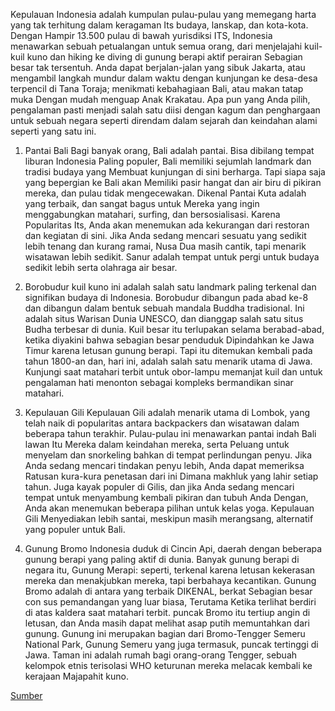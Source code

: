 Kepulauan Indonesia adalah kumpulan pulau-pulau yang memegang harta yang tak terhitung dalam keragaman Its budaya, lanskap, dan kota-kota. Dengan Hampir 13.500 pulau di bawah yurisdiksi ITS, Indonesia menawarkan sebuah petualangan untuk semua orang, dari menjelajahi kuil-kuil kuno dan hiking ke diving di gunung berapi aktif perairan Sebagian besar tak tersentuh. Anda dapat berjalan-jalan yang sibuk Jakarta, atau mengambil langkah mundur dalam waktu dengan kunjungan ke desa-desa terpencil di Tana Toraja; menikmati kebahagiaan Bali, atau makan tatap muka Dengan mudah menguap Anak Krakatau. Apa pun yang Anda pilih, pengalaman pasti menjadi salah satu diisi dengan kagum dan penghargaan untuk sebuah negara seperti direndam dalam sejarah dan keindahan alami seperti yang satu ini.

1. Pantai Bali
Bagi banyak orang, Bali adalah pantai. Bisa dibilang tempat liburan Indonesia Paling populer, Bali memiliki sejumlah landmark dan tradisi budaya yang Membuat kunjungan di sini berharga. Tapi siapa saja yang bepergian ke Bali akan Memiliki pasir hangat dan air biru di pikiran mereka, dan pulau tidak mengecewakan. Dikenal Pantai Kuta adalah yang terbaik, dan sangat bagus untuk Mereka yang ingin menggabungkan matahari, surfing, dan bersosialisasi. Karena Popularitas Its, Anda akan menemukan ada kekurangan dari restoran dan kegiatan di sini. Jika Anda sedang mencari sesuatu yang sedikit lebih tenang dan kurang ramai, Nusa Dua masih cantik, tapi menarik wisatawan lebih sedikit. Sanur adalah tempat untuk pergi untuk budaya sedikit lebih serta olahraga air besar.

2. Borobudur
kuil kuno ini adalah salah satu landmark paling terkenal dan signifikan budaya di Indonesia. Borobudur dibangun pada abad ke-8 dan dibangun dalam bentuk sebuah mandala Buddha tradisional. Ini adalah situs Warisan Dunia UNESCO, dan dianggap salah satu situs Budha terbesar di dunia. Kuil besar itu terlupakan selama berabad-abad, ketika diyakini bahwa sebagian besar penduduk Dipindahkan ke Jawa Timur karena letusan gunung berapi. Tapi itu ditemukan kembali pada tahun 1800-an dan, hari ini, adalah salah satu menarik utama di Jawa. Kunjungi saat matahari terbit untuk obor-lampu memanjat kuil dan untuk pengalaman hati menonton sebagai kompleks bermandikan sinar matahari.

3. Kepulauan Gili
Kepulauan Gili adalah menarik utama di Lombok, yang telah naik di popularitas antara backpackers dan wisatawan dalam beberapa tahun terakhir. Pulau-pulau ini menawarkan pantai indah Bali lawan Itu Mereka dalam keindahan mereka, serta Peluang untuk menyelam dan snorkeling bahkan di tempat perlindungan penyu. Jika Anda sedang mencari tindakan penyu lebih, Anda dapat memeriksa Ratusan kura-kura penetasan dari ini Dimana makhluk yang lahir setiap tahun. Juga kayak populer di Gilis, dan jika Anda sedang mencari tempat untuk menyambung kembali pikiran dan tubuh Anda Dengan, Anda akan menemukan beberapa pilihan untuk kelas yoga. Kepulauan Gili Menyediakan lebih santai, meskipun masih merangsang, alternatif yang populer untuk Bali.

4. Gunung Bromo
Indonesia duduk di Cincin Api, daerah dengan beberapa gunung berapi yang paling aktif di dunia. Banyak gunung berapi di negara itu, Gunung Merapi: seperti, terkenal karena letusan kekerasan mereka dan menakjubkan mereka, tapi berbahaya kecantikan. Gunung Bromo adalah di antara yang terbaik DIKENAL, berkat Sebagian besar con sus pemandangan yang luar biasa, Terutama Ketika terlihat berdiri di atas kaldera saat matahari terbit. puncak Bromo itu tertiup angin di letusan, dan Anda masih dapat melihat asap putih memuntahkan dari gunung. Gunung ini merupakan bagian dari Bromo-Tengger Semeru National Park, Gunung Semeru yang juga termasuk, puncak tertinggi di Jawa. Taman ini adalah rumah bagi orang-orang Tengger, sebuah kelompok etnis terisolasi WHO keturunan mereka melacak kembali ke kerajaan Majapahit kuno.

[Sumber](http://masdonie.blogspot.com/)
